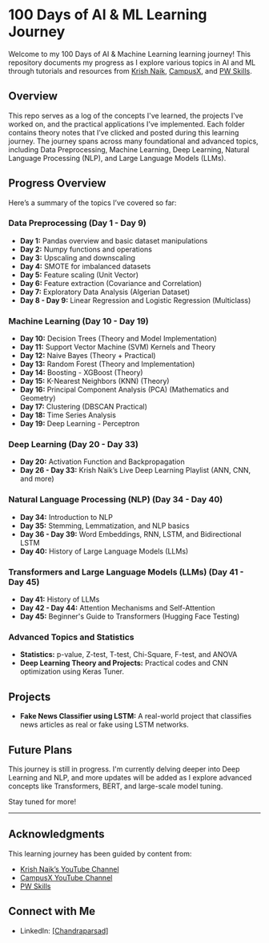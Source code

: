 # 100 Days of AI & ML Learning Journey

Welcome to my 100 Days of AI & Machine Learning learning journey! This repository documents my progress as I explore various topics in AI and ML through tutorials and resources from [Krish Naik](https://www.youtube.com/@krishnaik06), [CampusX](https://www.youtube.com/@campusx-official), and [PW Skills](https://pwskills.com/).

## Overview

This repo serves as a log of the concepts I've learned, the projects I've worked on, and the practical applications I’ve implemented. Each folder contains theory notes that I’ve clicked and posted during this learning journey. The journey spans across many foundational and advanced topics, including Data Preprocessing, Machine Learning, Deep Learning, Natural Language Processing (NLP), and Large Language Models (LLMs).

## Progress Overview

Here’s a summary of the topics I’ve covered so far:

### Data Preprocessing (Day 1 - Day 9)
- **Day 1:** Pandas overview and basic dataset manipulations
- **Day 2:** Numpy functions and operations
- **Day 3:** Upscaling and downscaling
- **Day 4:** SMOTE for imbalanced datasets
- **Day 5:** Feature scaling (Unit Vector)
- **Day 6:** Feature extraction (Covariance and Correlation)
- **Day 7:** Exploratory Data Analysis (Algerian Dataset)
- **Day 8 - Day 9:** Linear Regression and Logistic Regression (Multiclass)

### Machine Learning (Day 10 - Day 19)
- **Day 10:** Decision Trees (Theory and Model Implementation)
- **Day 11:** Support Vector Machine (SVM) Kernels and Theory
- **Day 12:** Naive Bayes (Theory + Practical)
- **Day 13:** Random Forest (Theory and Implementation)
- **Day 14:** Boosting - XGBoost (Theory)
- **Day 15:** K-Nearest Neighbors (KNN) (Theory)
- **Day 16:** Principal Component Analysis (PCA) (Mathematics and Geometry)
- **Day 17:** Clustering (DBSCAN Practical)
- **Day 18:** Time Series Analysis
- **Day 19:** Deep Learning - Perceptron

### Deep Learning (Day 20 - Day 33)
- **Day 20:** Activation Function and Backpropagation
- **Day 26 - Day 33:** Krish Naik’s Live Deep Learning Playlist (ANN, CNN, and more)
  
### Natural Language Processing (NLP) (Day 34 - Day 40)
- **Day 34:** Introduction to NLP
- **Day 35:** Stemming, Lemmatization, and NLP basics
- **Day 36 - Day 39:** Word Embeddings, RNN, LSTM, and Bidirectional LSTM
- **Day 40:** History of Large Language Models (LLMs)

### Transformers and Large Language Models (LLMs) (Day 41 - Day 45)
- **Day 41:** History of LLMs
- **Day 42 - Day 44:** Attention Mechanisms and Self-Attention
- **Day 45:** Beginner's Guide to Transformers (Hugging Face Testing)

### Advanced Topics and Statistics
- **Statistics:** p-value, Z-test, T-test, Chi-Square, F-test, and ANOVA
- **Deep Learning Theory and Projects:** Practical codes and CNN optimization using Keras Tuner.

## Projects

- **Fake News Classifier using LSTM:** A real-world project that classifies news articles as real or fake using LSTM networks.
  
## Future Plans

This journey is still in progress. I'm currently delving deeper into Deep Learning and NLP, and more updates will be added as I explore advanced concepts like Transformers, BERT, and large-scale model tuning.

Stay tuned for more!

---

## Acknowledgments

This learning journey has been guided by content from:
- [Krish Naik’s YouTube Channel](https://www.youtube.com/@krishnaik06)
- [CampusX YouTube Channel](https://www.youtube.com/@campusx-official)
- [PW Skills](https://pwskills.com/)

## Connect with Me

- LinkedIn: [[Chandraparsad]](https://www.linkedin.com/in/chandra-parsad-691124293/)
